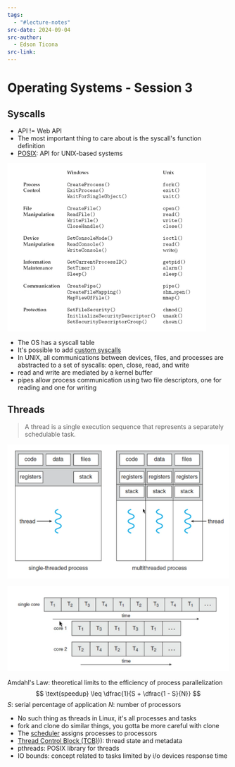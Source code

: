 ```yaml
---
tags:
  - "#lecture-notes"
src-date: 2024-09-04
src-author:
  - Edson Ticona
src-link:
---
```

# Operating Systems - Session 3

## Syscalls

- API != Web API
- The most important thing to care about is the syscall's function definition
- [POSIX](https://pubs.opengroup.org/onlinepubs/9799919799/): API for UNIX-based systems

![Pasted image 20240904145544](../../utilities/attachments/Pasted%20image%2020240904145544.png)

- The OS has a syscall table
- It's possible to add [custom syscalls](https://www.kernel.org/doc/html/latest/process/adding-syscalls.html)
- In UNIX, all communications between devices, files, and processes are abstracted to a set of syscalls: open, close, read, and write
- read and write are mediated by a kernel buffer
- pipes allow process communication using two file descriptors, one for reading and one for writing

## Threads

> A thread is a single execution sequence that represents a separately schedulable task.

![Pasted image 20240904155930](../../utilities/attachments/Pasted%20image%2020240904155930.png)

![Pasted image 20240904160247](../../utilities/attachments/Pasted%20image%2020240904160247.png)

Amdahl's Law: theoretical limits to the efficiency of process parallelization
$$
\text{speedup} \leq \dfrac{1}{S + \dfrac{1 - S}{N}}
$$
$S$: serial percentage of application
$N$: number of processors

- No such thing as threads in Linux, it's all processes and tasks
- fork and clone do similar things, you gotta be more careful with clone
- The [scheduler](scheduler%20(operating%20systems)) assigns processes to processors
- [Thread Control Block (TCB)](TCB))): thread state and metadata
- pthreads: POSIX library for threads
- IO bounds: concept related to tasks limited by i/o devices response time